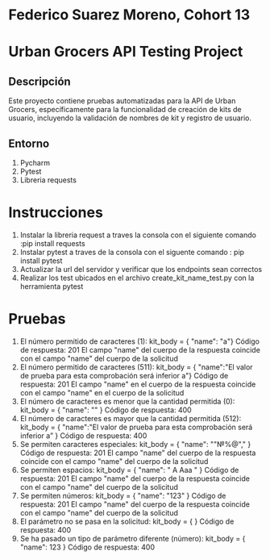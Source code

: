 # Federico Suarez Moreno, Cohort 13

# Urban Grocers API Testing Project

## Descripción

Este proyecto contiene pruebas automatizadas para la API de Urban Grocers, específicamente para la funcionalidad de creación de kits de usuario,
incluyendo la validación de nombres de kit y registro de usuario.

## Entorno

1. Pycharm
2. Pytest
3. Libreria requests

# Instrucciones

1. Instalar la libreria request a traves la consola con el siguiente comando :pip install requests
2. Instalar pytest a traves de la consola con el siguente comando : pip install pytest
3. Actualizar la url del servidor y verificar que los endpoints sean correctos
4. Realizar los test ubicados en el archivo create_kit_name_test.py con la herramienta pytest 

# Pruebas

1. 	El número permitido de caracteres (1): kit_body = { "name": "a"}	Código de respuesta: 201 El campo "name" del cuerpo de la respuesta coincide con el campo "name" del cuerpo de la solicitud
2.	El número permitido de caracteres (511): kit_body = { "name":"El valor de prueba para esta comprobación será inferior a"}	Código de respuesta: 201 El campo "name" en el cuerpo de la respuesta coincide con el campo "name" en el cuerpo de la solicitud
3.	El número de caracteres es menor que la cantidad permitida (0): kit_body = { "name": "" }	Código de respuesta: 400
4.	El número de caracteres es mayor que la cantidad permitida (512): kit_body = { "name":"El valor de prueba para esta comprobación será inferior a” }	Código de respuesta: 400
5.	Se permiten caracteres especiales: kit_body = { "name": ""№%@"," }	Código de respuesta: 201 El campo "name" del cuerpo de la respuesta coincide con el campo "name" del cuerpo de la solicitud
6.	Se permiten espacios: kit_body = { "name": " A Aaa " }	Código de respuesta: 201 El campo "name" del cuerpo de la respuesta coincide con el campo "name" del cuerpo de la solicitud
7.	Se permiten números: kit_body = { "name": "123" }	Código de respuesta: 201 El campo "name" del cuerpo de la respuesta coincide con el campo "name" del cuerpo de la solicitud
8.	El parámetro no se pasa en la solicitud: kit_body = { }	Código de respuesta: 400
9.	Se ha pasado un tipo de parámetro diferente (número): kit_body = { "name": 123 }	Código de respuesta: 400
